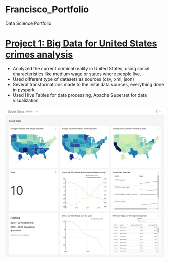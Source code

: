 # Francisco_Portfolio
Data Science Portfolio
# [Project 1: Big Data for United States crimes analysis](https://github.com/FCampos99/Projects/tree/main/BigDataUS)
- Analyzed the current criminal reality in United States, using social characteristics like medium wage or states where people live.
- Used different type of datasets as sources (csv, xml, json)
- Several transformations made to the inital data sources, everything done in pyspark
- Used Hive Tables for data processing, Apache Superset for data visualization

![](https://github.com/FCampos99/Francisco_Portfolio/blob/main/images/social_stats.jpg)
